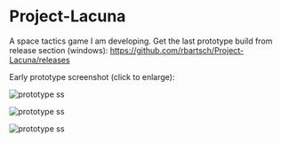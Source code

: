 # Project-Lacuna

A space tactics game I am developing. Get the last prototype build from release section (windows): https://github.com/rbartsch/Project-Lacuna/releases

Early prototype screenshot (click to enlarge):

![prototype ss](https://i.imgur.com/HvF6XhL.png)

![prototype ss](https://i.imgur.com/7Jnl1gx.png)

![prototype ss](https://i.imgur.com/HvF6XhL.png)
